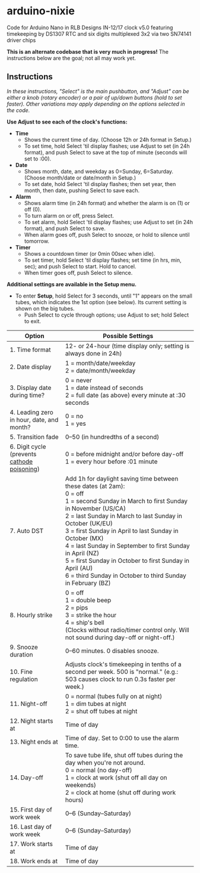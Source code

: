 # arduino-nixie
Code for Arduino Nano in RLB Designs IN-12/17 clock v5.0
featuring timekeeping by DS1307 RTC and six digits multiplexed 3x2 via two SN74141 driver chips

**This is an alternate codebase that is very much in progress!** The instructions below are the goal; not all may work yet.

## Instructions

_In these instructions, "Select" is the main pushbutton, and "Adjust" can be either a knob (rotary encoder) or a pair of up/down buttons (hold to set faster). Other variations may apply depending on the options selected in the code._

**Use Adjust to see each of the clock's functions:**

* **Time**
  * Shows the current time of day. (Choose 12h or 24h format in Setup.)
  * To set time, hold Select 'til display flashes; use Adjust to set (in 24h format), and push Select to save at the top of minute (seconds will set to :00).
* **Date**
  * Shows month, date, and weekday as 0=Sunday, 6=Saturday. (Choose month/date or date/month in Setup.)
  * To set date, hold Select 'til display flashes; then set year, then month, then date, pushing Select to save each.
* **Alarm**
  * Shows alarm time (in 24h format) and whether the alarm is on (1) or off (0).
  * To turn alarm on or off, press Select.
  * To set alarm, hold Select 'til display flashes; use Adjust to set (in 24h format), and push Select to save.
  * When alarm goes off, push Select to snooze, or hold to silence until tomorrow.
* **Timer**
  * Shows a countdown timer (or 0min 00sec when idle).
  * To set timer, hold Select 'til display flashes; set time (in hrs, min, sec); and push Select to start. Hold to cancel.
  * When timer goes off, push Select to silence.

**Additional settings are available in the Setup menu.**

* To enter **Setup**, hold Select for 3 seconds, until "1" appears on the small tubes, which indicates the 1st option (see below). Its current setting is shown on the big tubes.
  * Push Select to cycle through options; use Adjust to set; hold Select to exit.

| Option | Possible Settings |
| --- | --- |
| 1. Time format | 12- or 24-hour (time display only; setting is always done in 24h) |
| 2. Date display | 1 = month/date/weekday<br/>2 = date/month/weekday |
| 3. Display date during time? | 0 = never<br/>1 = date instead of seconds<br/>2 = full date (as above) every minute at :30 seconds |
| 4. Leading zero in hour, date, and month? | 0 = no<br/>1 = yes |
| 5. Transition fade | 0–50 (in hundredths of a second) |
| 6. Digit cycle (prevents [cathode poisoning](http://www.tube-tester.com/sites/nixie/different/cathode%20poisoning/cathode-poisoning.htm)) | 0 = before midnight and/or before day-off<br/>1 = every hour before :01 minute |
| 7. Auto DST | Add 1h for daylight saving time between these dates (at 2am):<br/>0 = off<br/>1 = second Sunday in March to first Sunday in November (US/CA)<br/>2 = last Sunday in March to last Sunday in October (UK/EU)<br/>3 = first Sunday in April to last Sunday in October (MX)<br/>4 = last Sunday in September to first Sunday in April (NZ)<br/>5 = first Sunday in October to first Sunday in April (AU)<br/>6 = third Sunday in October to third Sunday in February (BZ) |
| 8. Hourly strike | 0 = off<br/>1 = double beep<br/>2 = pips<br/>3 = strike the hour<br/>4 = ship's bell<br/>(Clocks without radio/timer control only. Will not sound during day-off or night-off.) |
| 9. Snooze duration | 0–60 minutes. 0 disables snooze. |
| 10. Fine regulation | Adjusts clock's timekeeping in tenths of a second per week. 500 is "normal." (e.g.: 503 causes clock to run 0.3s faster per week.) |
| 11. Night-off | 0 = normal (tubes fully on at night)<br/>1 = dim tubes at night<br/>2 = shut off tubes at night |
| 12. Night starts at | Time of day |
| 13. Night ends at | Time of day. Set to 0:00 to use the alarm time. |
| 14. Day-off | To save tube life, shut off tubes during the day when you're not around.<br/>0 = normal (no day-off)<br/>1 = clock at work (shut off all day on weekends)<br/>2 = clock at home (shut off during work hours) |
| 15. First day of work week | 0–6 (Sunday–Saturday) |
| 16. Last day of work week | 0–6 (Sunday–Saturday) |
| 17. Work starts at | Time of day |
| 18. Work ends at | Time of day |